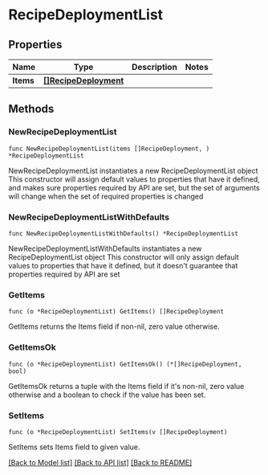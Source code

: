 # RecipeDeploymentList

## Properties

Name | Type | Description | Notes
------------ | ------------- | ------------- | -------------
**Items** | [**[]RecipeDeployment**](RecipeDeployment.md) |  | 

## Methods

### NewRecipeDeploymentList

`func NewRecipeDeploymentList(items []RecipeDeployment, ) *RecipeDeploymentList`

NewRecipeDeploymentList instantiates a new RecipeDeploymentList object
This constructor will assign default values to properties that have it defined,
and makes sure properties required by API are set, but the set of arguments
will change when the set of required properties is changed

### NewRecipeDeploymentListWithDefaults

`func NewRecipeDeploymentListWithDefaults() *RecipeDeploymentList`

NewRecipeDeploymentListWithDefaults instantiates a new RecipeDeploymentList object
This constructor will only assign default values to properties that have it defined,
but it doesn't guarantee that properties required by API are set

### GetItems

`func (o *RecipeDeploymentList) GetItems() []RecipeDeployment`

GetItems returns the Items field if non-nil, zero value otherwise.

### GetItemsOk

`func (o *RecipeDeploymentList) GetItemsOk() (*[]RecipeDeployment, bool)`

GetItemsOk returns a tuple with the Items field if it's non-nil, zero value otherwise
and a boolean to check if the value has been set.

### SetItems

`func (o *RecipeDeploymentList) SetItems(v []RecipeDeployment)`

SetItems sets Items field to given value.



[[Back to Model list]](../README.md#documentation-for-models) [[Back to API list]](../README.md#documentation-for-api-endpoints) [[Back to README]](../README.md)


